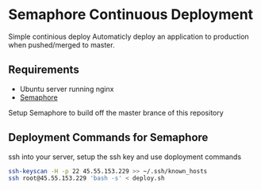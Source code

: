 # Semaphore Continuous Deployment
Simple continious deploy
Automaticly deploy an application to production when pushed/merged to master.

## Requirements
- Ubuntu server running nginx
- [Semaphore](https://semaphoreci.com/)

Setup Semaphore to build off the master brance of this repository

## Deployment Commands for Semaphore
ssh into your server, setup the ssh key and use doployment commands
```bash
ssh-keyscan -H -p 22 45.55.153.229 >> ~/.ssh/known_hosts
ssh root@45.55.153.229 'bash -s' < deploy.sh
```